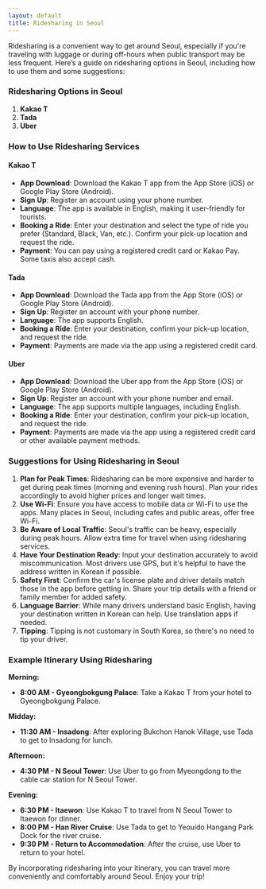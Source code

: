 ```yaml
---
layout: default
title: Ridesharing in Seoul
---
```


Ridesharing is a convenient way to get around Seoul, especially if you're traveling with luggage or during off-hours when public transport may be less frequent. Here’s a guide on ridesharing options in Seoul, including how to use them and some suggestions:

### Ridesharing Options in Seoul

1. **Kakao T**
2. **Tada**
3. **Uber**

### How to Use Ridesharing Services

#### Kakao T
- **App Download**: Download the Kakao T app from the App Store (iOS) or Google Play Store (Android).
- **Sign Up**: Register an account using your phone number. 
- **Language**: The app is available in English, making it user-friendly for tourists.
- **Booking a Ride**: Enter your destination and select the type of ride you prefer (Standard, Black, Van, etc.). Confirm your pick-up location and request the ride.
- **Payment**: You can pay using a registered credit card or Kakao Pay. Some taxis also accept cash.

#### Tada
- **App Download**: Download the Tada app from the App Store (iOS) or Google Play Store (Android).
- **Sign Up**: Register an account with your phone number.
- **Language**: The app supports English.
- **Booking a Ride**: Enter your destination, confirm your pick-up location, and request the ride.
- **Payment**: Payments are made via the app using a registered credit card.

#### Uber
- **App Download**: Download the Uber app from the App Store (iOS) or Google Play Store (Android).
- **Sign Up**: Register an account with your phone number and email.
- **Language**: The app supports multiple languages, including English.
- **Booking a Ride**: Enter your destination, confirm your pick-up location, and request the ride.
- **Payment**: Payments are made via the app using a registered credit card or other available payment methods.

### Suggestions for Using Ridesharing in Seoul

1. **Plan for Peak Times**: Ridesharing can be more expensive and harder to get during peak times (morning and evening rush hours). Plan your rides accordingly to avoid higher prices and longer wait times.
2. **Use Wi-Fi**: Ensure you have access to mobile data or Wi-Fi to use the apps. Many places in Seoul, including cafes and public areas, offer free Wi-Fi.
3. **Be Aware of Local Traffic**: Seoul's traffic can be heavy, especially during peak hours. Allow extra time for travel when using ridesharing services.
4. **Have Your Destination Ready**: Input your destination accurately to avoid miscommunication. Most drivers use GPS, but it's helpful to have the address written in Korean if possible.
5. **Safety First**: Confirm the car's license plate and driver details match those in the app before getting in. Share your trip details with a friend or family member for added safety.
6. **Language Barrier**: While many drivers understand basic English, having your destination written in Korean can help. Use translation apps if needed.
7. **Tipping**: Tipping is not customary in South Korea, so there's no need to tip your driver.

### Example Itinerary Using Ridesharing

**Morning:**
- **8:00 AM - Gyeongbokgung Palace**: Take a Kakao T from your hotel to Gyeongbokgung Palace.

**Midday:**
- **11:30 AM - Insadong**: After exploring Bukchon Hanok Village, use Tada to get to Insadong for lunch.

**Afternoon:**
- **4:30 PM - N Seoul Tower**: Use Uber to go from Myeongdong to the cable car station for N Seoul Tower.

**Evening:**
- **6:30 PM - Itaewon**: Use Kakao T to travel from N Seoul Tower to Itaewon for dinner.
- **8:00 PM - Han River Cruise**: Use Tada to get to Yeouido Hangang Park Dock for the river cruise.
- **9:30 PM - Return to Accommodation**: After the cruise, use Uber to return to your hotel.

By incorporating ridesharing into your itinerary, you can travel more conveniently and comfortably around Seoul. Enjoy your trip!
